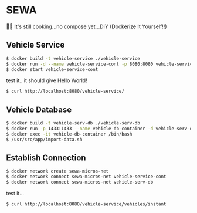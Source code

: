 # SEWA

🚨🚨 It's still cooking...no compose yet...DIY (Dockerize It Yourself!!)


## Vehicle Service
```bash
$ docker build -t vehicle-service ./vehicle-service
$ docker run -d --name vehicle-service-cont -p 8080:8080 vehicle-service
$ docker start vehicle-service-cont
```
test it.. it should give Hello World!
```bash
$ curl http://localhost:8080/vehicle-service/
```

## Vehicle Database
```bash
$ docker build -t vehicle-serv-db ./vehicle-serv-db
$ docker run -p 1433:1433 --name vehicle-db-container -d vehicle-serv-db
$ docker exec -it vehicle-db-container /bin/bash
$ /usr/src/app/import-data.sh
```

## Establish Connection
```bash
$ docker network create sewa-micros-net
$ docker network connect sewa-micros-net vehicle-service-cont
$ docker network connect sewa-micros-net vehicle-serv-db
```
test it...
```bash
$ curl http://localhost:8080/vehicle-service/vehicles/instant
```
